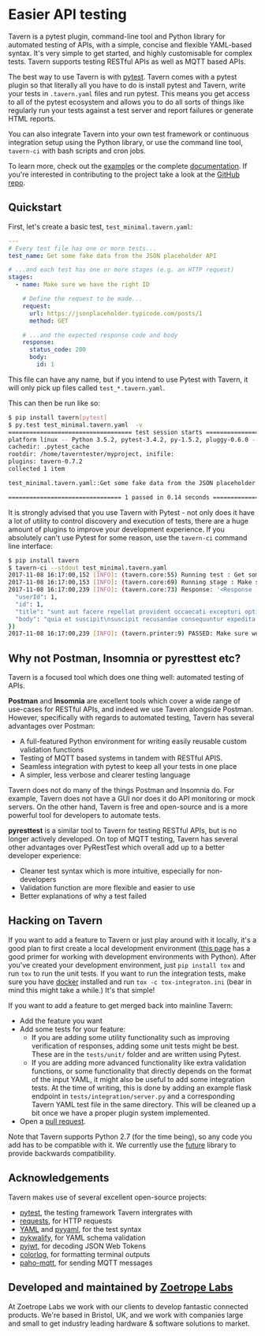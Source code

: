 # Easier API testing

Tavern is a pytest plugin, command-line tool and Python library for automated testing of APIs, with a simple, concise and flexible YAML-based syntax. It's very simple to get started, and highly customisable for complex tests. Tavern supports testing RESTful APIs as well as MQTT based APIs.

The best way to use Tavern is with [pytest](https://docs.pytest.org/en/latest/). Tavern comes with a pytest plugin so that literally all you have to do is install pytest and Tavern, write your tests in `.tavern.yaml` files and run pytest. This means you get access to all of the pytest ecosystem and allows you to do all sorts of things like regularly run your tests against a test server and report failures or generate HTML reports.

You can also integrate Tavern into your own test framework or continuous integration setup using the Python library, or use the command line tool, `tavern-ci` with bash scripts and cron jobs.

To learn more, check out the [examples](https://taverntesting.github.io/examples) or the complete [documentation](https://taverntesting.github.io/documentation). If you're interested in contributing to the project take a look at the [GitHub repo](https://github.com/taverntesting/tavern).

## Quickstart

First, let's create a basic test, `test_minimal.tavern.yaml`:

```yaml
---
# Every test file has one or more tests...
test_name: Get some fake data from the JSON placeholder API

# ...and each test has one or more stages (e.g. an HTTP request)
stages:
  - name: Make sure we have the right ID

    # Define the request to be made...
    request:
      url: https://jsonplaceholder.typicode.com/posts/1
      method: GET

    # ...and the expected response code and body
    response:
      status_code: 200
      body:
        id: 1
```

This file can have any name, but if you intend to use Pytest with Tavern, it
will only pick up files called `test_*.tavern.yaml`.

This can then be run like so:

```bash
$ pip install tavern[pytest]
$ py.test test_minimal.tavern.yaml  -v
=================================== test session starts ===================================
platform linux -- Python 3.5.2, pytest-3.4.2, py-1.5.2, pluggy-0.6.0 -- /home/taverntester/.virtualenvs/tavernexample/bin/python3
cachedir: .pytest_cache
rootdir: /home/taverntester/myproject, inifile:
plugins: tavern-0.7.2
collected 1 item

test_minimal.tavern.yaml::Get some fake data from the JSON placeholder API PASSED   [100%]

================================ 1 passed in 0.14 seconds =================================
```

It is strongly advised that you use Tavern with Pytest - not only does it have a lot of utility to control discovery and execution of tests, there are a huge amount of plugins to improve your development experience. If you absolutely can't use Pytest for some reason, use the `tavern-ci` command line interface:

```bash
$ pip install tavern
$ tavern-ci --stdout test_minimal.tavern.yaml
2017-11-08 16:17:00,152 [INFO]: (tavern.core:55) Running test : Get some fake data from the JSON placeholder API
2017-11-08 16:17:00,153 [INFO]: (tavern.core:69) Running stage : Make sure we have the right ID
2017-11-08 16:17:00,239 [INFO]: (tavern.core:73) Response: '<Response [200]>' ({
  "userId": 1,
  "id": 1,
  "title": "sunt aut facere repellat provident occaecati excepturi optio reprehenderit",
  "body": "quia et suscipit\nsuscipit recusandae consequuntur expedita et cum\nreprehenderit molestiae ut ut quas totam\nnostrum rerum est autem sunt rem eveniet architecto"
})
2017-11-08 16:17:00,239 [INFO]: (tavern.printer:9) PASSED: Make sure we have the right ID [200]
```

## Why not Postman, Insomnia or pyresttest etc?

Tavern is a focused tool which does one thing well: automated testing of APIs.

**Postman** and **Insomnia** are excellent tools which cover a wide range of use-cases for RESTful APIs, and indeed we use Tavern alongside Postman. However, specifically with regards to automated testing, Tavern has several advantages over Postman:
- A full-featured Python environment for writing easily reusable custom validation functions
- Testing of MQTT based systems in tandem with RESTful APIS.
- Seamless integration with pytest to keep all your tests in one place
- A simpler, less verbose and clearer testing language

Tavern does not do many of the things Postman and Insomnia do. For example, Tavern does not have a GUI nor does it do API monitoring or mock servers. On the other hand, Tavern is free and open-source and is a more powerful tool for developers to automate tests.

**pyresttest** is a similar tool to Tavern for testing RESTful APIs, but is no longer actively developed. On top of MQTT testing, Tavern has several other advantages over PyRestTest which overall add up to a better developer experience:

- Cleaner test syntax which is more intuitive, especially for non-developers
- Validation function are more flexible and easier to use
- Better explanations of why a test failed

## Hacking on Tavern

If you want to add a feature to Tavern or just play around with it locally, it's a good plan to first create a local development environment ([this page](http://docs.python-guide.org/en/latest/dev/virtualenvs/) has a good primer for working with development environments with Python). After you've created your development environment, just `pip install tox` and run `tox` to run the unit tests. If you want to run the integration tests, make sure you have [docker](https://www.docker.com/) installed and run `tox -c tox-integraton.ini` (bear in mind this might take a while.) It's that simple!

If you want to add a feature to get merged back into mainline Tavern:
- Add the feature you want
- Add some tests for your feature:
    - If you are adding some utility functionality such as improving verification of responses, adding some unit tests might be best. These are in the `tests/unit/` folder and are written using Pytest.
    - If you are adding more advanced functionality like extra validation functions, or some functionality that directly depends on the format of the input YAML, it might also be useful to add some integration tests. At the time of writing, this is done by adding an example flask endpoint in `tests/integration/server.py` and a corresponding Tavern YAML test file in the same directory. This will be cleaned up a bit once we have a proper plugin system implemented.
- Open a [pull request](https://github.com/taverntesting/tavern/pulls).

Note that Tavern supports Python 2.7 (for the time being), so any code you add has to be compatible with it. We currently use the [future](https://pypi.python.org/pypi/future) library to provide backwards compatibility.

## Acknowledgements

Tavern makes use of several excellent open-source projects:

- [pytest](https://docs.pytest.org/en/latest/), the testing framework Tavern intergrates with
- [requests](http://docs.python-requests.org/en/master/), for HTTP requests
- [YAML](http://yaml.org/) and [pyyaml](https://github.com/yaml/pyyaml), for the test syntax
- [pykwalify](https://github.com/Grokzen/pykwalify), for YAML schema validation
- [pyjwt](https://github.com/jpadilla/pyjwt), for decoding JSON Web Tokens
- [colorlog](https://github.com/borntyping/python-colorlog), for formatting terminal outputs
- [paho-mqtt](https://github.com/eclipse/paho.mqtt.python), for sending MQTT messages


## Developed and maintained by [Zoetrope Labs](https://zoetrope.io)

At Zoetrope Labs we work with our clients to develop fantastic connected products. We're based in Bristol, UK, and we work with companies large and small to get industry leading hardware & software solutions to market.
